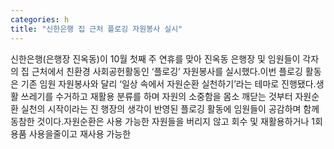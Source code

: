```yaml
---
categories: h
title: "신한은행 집 근처 플로깅 자원봉사 실시"
---
```

신한은행(은행장 진옥동)이 10월 첫째 주 연휴를 맞아 진옥동 은행장 및 임원들이 각자의 집 근처에서 친환경 사회공헌활동인 ‘플로깅’ 자원봉사를 실시했다.이번 플로깅 활동은 기존 임원 자원봉사와 달리 ‘일상 속에서 자원순환 실천하기’라는 테마로 진행됐다.생활 쓰레기를 수거하고 재활용 분류를 하며 자원의 소중함을 몸소 깨닫는 것부터 자원순환 실천의 시작이라는 진 행장의 생각이 반영된 플로깅 활동에 임원들이 공감하며 함께 동참한 것이다.자원순환은 사용 가능한 자원들을 버리지 않고 회수 및 재활용하거나 1회용품 사용을줄이고 재사용 가능한